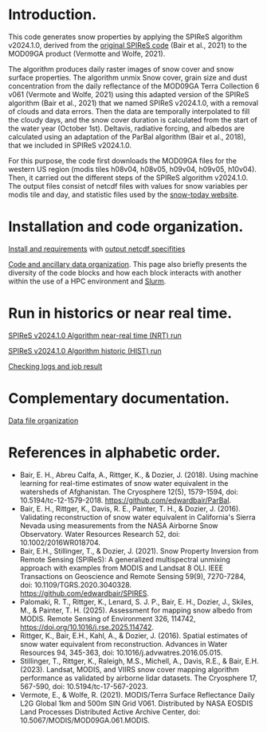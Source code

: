 # Introduction.

This code generates snow properties by applying the SPIReS algorithm v2024.1.0, derived from the [original SPIReS code](https://github.com/edwardbair/SPIRES) (Bair et al., 2021) to the MOD09GA product (Vermotte and Wolfe, 2021).

The algorithm produces daily raster images of snow cover and snow surface properties. The algorithm unmix Snow cover, grain size and dust concentration from the daily reflectance of the MOD09GA Terra Collection 6 v061 (Vermote and Wolfe, 2021) using this adapted version of the SPIReS algorithm (Bair et al., 2021) that we named SPIReS v2024.1.0, with a removal of clouds and data errors. Then the data are temporally interpolated to fill the cloudy days, and the snow cover duration is calculated from the start of the water year (October 1st). Deltavis, radiative forcing, and albedos are calculated using an adaptation of the ParBal algorithm (Bair et al., 2018), that we included in SPIReS v2024.1.0.

For this purpose, the code first downloads the MOD09GA files for the western US region (modis tiles h08v04, h08v05, h09v04, h09v05, h10v04). Then, it carried out the different steps of the SPIReS algorithm v2024.1.0. The output files consist of netcdf files with values for snow variables per modis tile and day, and statistic files used by the [snow-today website](https://nsidc.org/snow-today/snow-viewer).

# Installation and code organization.

[Install and requirements](doc/user_guide/install_spires_v202410.md)
with [output netcdf specifities](doc/user_guide/output_netcdf_v202410.md)

[Code and ancillary data organization](doc/user_guide/code_organization_spires_v202410.md). This page also briefly presents the diversity of the code blocks and how each block interacts with another within the use of a HPC environment and [Slurm](https://slurm.schedmd.com/documentation.html).


# Run in historics or near real time.

[SPIReS v2024.1.0 Algorithm near-real time (NRT) run](doc/user_guide/spires_v202410_run_nrt_pipeline.md)

[SPIReS v2024.1.0 Algorithm historic (HIST) run](doc/user_guide/spires_v202410_run_historics.md)

[Checking logs and job result](doc/user_guide/checking_logs.md)

# Complementary documentation.

[Data file organization](doc/user_guide/data_organization_spires_v202410.md)



# References in alphabetic order.

- Bair, E. H., Abreu Calfa, A., Rittger, K., & Dozier, J. (2018). Using machine learning for real-time estimates of snow water equivalent in the watersheds of Afghanistan. The Cryosphere 12(5), 1579-1594, doi: 10.5194/tc-12-1579-2018. https://github.com/edwardbair/ParBal. 
- Bair, E. H., Rittger, K., Davis, R. E., Painter, T. H., & Dozier, J. (2016). Validating reconstruction of snow water equivalent in California\'s Sierra Nevada using measurements from the NASA Airborne Snow Observatory. Water Resources Research 52, doi: 10.1002/2016WR018704. 
- Bair, E.H., Stillinger, T., & Dozier, J. (2021). Snow Property Inversion from Remote Sensing (SPIReS): A generalized multispectral unmixing approach with examples from MODIS and Landsat 8 OLI. IEEE Transactions on Geoscience and Remote Sensing 59(9), 7270-7284, doi: 10.1109/TGRS.2020.3040328. https://github.com/edwardbair/SPIRES. 
- Palomaki, R. T., Rittger, K., Lenard, S. J. P., Bair, E. H., Dozier, J., Skiles, M., & Painter, T. H. (2025). Assessment for mapping snow albedo from MODIS. Remote Sensing of Environment 326, 114742, https://doi.org/10.1016/j.rse.2025.114742.
- Rittger, K., Bair, E.H., Kahl, A., & Dozier, J. (2016). Spatial estimates of snow water equivalent from reconstruction. Advances in Water Resources 94, 345-363, doi: 10.1016/j.advwatres.2016.05.015.
- Stillinger, T., Rittger, K., Raleigh, M.S., Michell, A., Davis, R.E., & Bair, E.H. (2023). Landsat, MODIS, and VIIRS snow cover mapping algorithm performance as validated by airborne lidar datasets. The Cryosphere 17, 567-590, doi: 10.5194/tc-17-567-2023.
- Vermote, E., & Wolfe, R. (2021). MODIS/Terra Surface Reflectance Daily L2G Global 1km and 500m SIN Grid V061. Distributed by NASA EOSDIS Land Processes Distributed Active Archive Center, doi: 10.5067/MODIS/MOD09GA.061.MODIS.
      








<br><br><br>

